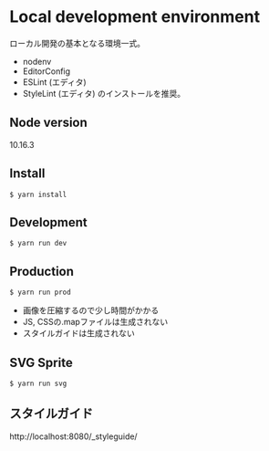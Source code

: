 # Local development environment

ローカル開発の基本となる環境一式。

- nodenv
- EditorConfig
- ESLint (エディタ)
- StyleLint (エディタ)
のインストールを推奨。

## Node version
10.16.3

## Install
```
$ yarn install
```

## Development
```
$ yarn run dev
```

## Production
```
$ yarn run prod
```
- 画像を圧縮するので少し時間がかかる
- JS, CSSの.mapファイルは生成されない
- スタイルガイドは生成されない

## SVG Sprite
```
$ yarn run svg
```

## スタイルガイド
http://localhost:8080/_styleguide/
